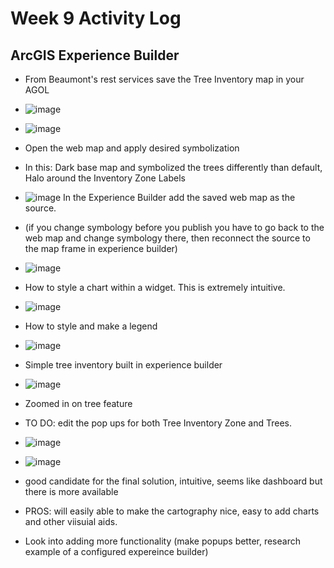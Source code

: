 # Week 9 Activity Log

## ArcGIS Experience Builder
* From Beaumont's rest services save the Tree Inventory map in your AGOL
* ![image](https://user-images.githubusercontent.com/91274079/159585184-07c0eefb-5f0a-400f-bee3-f6c0c2391600.png)
* ![image](https://user-images.githubusercontent.com/91274079/159585195-2245ad2d-5153-49f1-bf32-95913764d356.png)
* Open the web map and apply desired symbolization
* In this: Dark base map and symbolized the trees differently than default, Halo around the Inventory Zone Labels
* ![image](https://user-images.githubusercontent.com/91274079/159585390-e060251d-5464-4979-9b0c-6a372697a87f.png)
In the Experience Builder add the saved web map as the source. 
* (if you change symbology before you publish you have to go back to the web  map and change symbology there, then reconnect the source to the map frame in experience builder)
* ![image](https://user-images.githubusercontent.com/91274079/159585491-38cc5fde-3021-45f4-9a63-a68db0271c9e.png)
* How to style a chart within a widget. This is extremely intuitive. 
* ![image](https://user-images.githubusercontent.com/91274079/159585499-3e6941d1-e841-43b2-b15b-88fe5eeacf0d.png)
* How to style and make a legend
* ![image](https://user-images.githubusercontent.com/91274079/159585511-1a5c772b-85ad-499a-b65d-b371808bd5ab.png)
* Simple tree inventory built in experience builder
* ![image](https://user-images.githubusercontent.com/91274079/159585529-5170e4a6-34d6-43d2-8490-602a8507ebdd.png)
* Zoomed in on tree feature
* TO DO: edit the pop ups for both Tree Inventory Zone and Trees. 
* ![image](https://user-images.githubusercontent.com/91274079/159585538-ad191c3d-f957-4365-93c1-49c7e58d47f7.png)
* ![image](https://user-images.githubusercontent.com/91274079/159585545-abd30d37-bee1-4caf-b7e1-084a04ff4198.png)

* good candidate for the final solution, intuitive, seems like dashboard but there is more available
* PROS: will easily able to make the cartography nice, easy to add charts and other viisuial aids. 
* Look into adding more functionality (make popups better, research example of a configured expereince builder)
